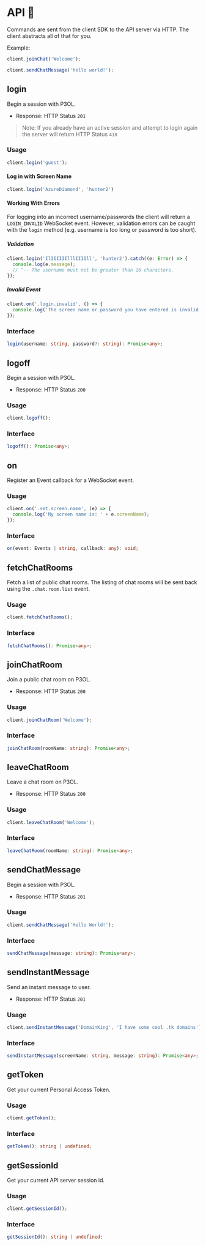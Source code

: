 # API 🔌
Commands are sent from the client SDK to the API server via HTTP. The client abstracts all of that for you.

Example:

```js
client.joinChat('Welcome');

client.sendChatMessage('hello world!');
```

## login
Begin a session with P3OL. 
* Response: HTTP Status `201`
> Note: If you already have an active session and attempt to login again the server will return HTTP Status `418`

### Usage
```js
client.login('guest');
```
#### Log in with Screen Name
```js
client.login('AzureDiamond', 'hunter2')
```

#### Working With Errors
For logging into an incorrect username/passwords the client will return a `LOGIN_INVALID` WebSocket event. However, validation errors can be caught with the `login` method (e.g. username is too long or password is too short).
##### Validation
```typescript
client.login('IlIIIIIIlllIIIIll', 'hunter2').catch((e: Error) => {
  console.log(e.message); 
  // ^-- The username must not be greater than 16 characters.
});
```
##### Invalid Event
```typescript
client.on('.login.invalid', () => {
  console.log('The screen name or password you have entered is invalid.');
});
```
### Interface
```typescript
login(username: string, password?: string): Promise<any>;
```

## logoff
Begin a session with P3OL. 
* Response: HTTP Status `200`
### Usage
```js
client.logoff();
```
### Interface
```typescript
logoff(): Promise<any>;
```

## on
Register an Event callback for a WebSocket event.
### Usage
```js
client.on('.set.screen.name', (e) => {
  console.log('My screen name is: ' + e.screenName);
});
```
### Interface
```typescript
on(event: Events | string, callback: any): void;
```

## fetchChatRooms
Fetch a list of public chat rooms. The listing of chat rooms will be sent back using the `.chat.room.list` event.
### Usage
```js
client.fetchChatRooms();
```
### Interface
```typescript
fetchChatRooms(): Promise<any>;
```

## joinChatRoom
Join a public chat room on P3OL.
* Response: HTTP Status `200`
### Usage
```js
client.joinChatRoom('Welcome');
```
### Interface
```typescript
joinChatRoom(roomName: string): Promise<any>;
```

## leaveChatRoom
Leave a chat room on P3OL.
* Response: HTTP Status `200`
### Usage
```js
client.leaveChatRoom('Welcome');
```
### Interface
```typescript
leaveChatRoom(roomName: string): Promise<any>;
```

## sendChatMessage
Begin a session with P3OL. 
* Response: HTTP Status `201`
### Usage
```js
client.sendChatMessage('Hello World!');
```
### Interface
```typescript
sendChatMessage(message: string): Promise<any>;
```

## sendInstantMessage
Send an instant message to user.
* Response: HTTP Status `201`
### Usage
```js
client.sendInstantMessage('DomainKing', 'I have some cool .tk domains');
```
### Interface
```typescript
sendInstantMessage(screenName: string, message: string): Promise<any>;
```

## getToken
Get your current Personal Access Token.
### Usage
```js
client.getToken();
```
### Interface
```typescript
getToken(): string | undefined;
```

## getSessionId
Get your current API server session id.
### Usage
```js
client.getSessionId();
```
### Interface
```typescript
getSessionId(): string | undefined;
```

